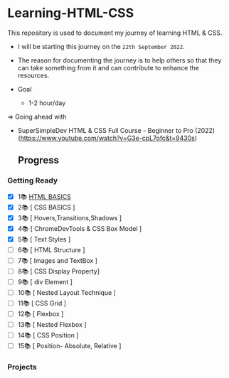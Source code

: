 # Learning-HTML-CSS

 This repository is used to document my journey of learning HTML & CSS. 
- I will be starting this journey on the `22th September 2022`.
- The reason for documenting the journey is to help others so that they can take something from it and can contribute to enhance the resources. 

- Goal
    - 1-2 hour/day 
    
=> Going ahead with 
 -  SuperSimpleDev HTML & CSS Full Course - Beginner to Pro (2022) (https://www.youtube.com/watch?v=G3e-cpL7ofc&t=9430s)

    ## Progress 

### Getting Ready
-  [X] 1📚   [ HTML BASICS ](https://github.com/ishani-1255/Learning-HTML-CSS/blob/main/Journey/Day01.md)
-  [X] 2📚   [ CSS BASICS ]
-  [X] 3📚   [ Hovers,Transitions,Shadows ]
-  [X] 4📚   [ ChromeDevTools & CSS Box Model ]
-  [X] 5📚   [ Text Styles ]
-  [ ] 6📚   [ HTML Structure ]
-  [ ] 7📚   [ Images and TextBox ]
-  [ ] 8📚   [ CSS Display Property]
-  [ ] 9📚   [ div Element ]
-  [ ] 10📚  [ Nested Layout Technique ]
-  [ ] 11📚  [ CSS Grid ]
-  [ ] 12📚  [ Flexbox ]
-  [ ] 13📚  [ Nested Flexbox ]
-  [ ] 14📚  [ CSS Position ]
-  [ ] 15📚  [ Position- Absolute, Relative ]

### Projects

